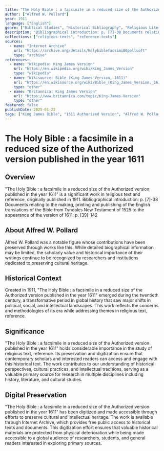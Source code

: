 ```yaml
---
title: "The Holy Bible : a facsimile in a reduced size of the Authorized version published in the year 1611"
author: ["Alfred W. Pollard"]
year: 1911
language: ["English"]
genre: ["Biblical Studies", "Historical Bibliography", "Religious Literature"]
description: "Bibliographical introduction: p. [7]-38 Documents relating to the making, printing and publishing of the English translations of the Bible from Tyndales New Testament of 1525 to the appearance of the version of 1611: p. [39]-142"
collections: ["religious-texts", "reference-texts"]
sources:
  - name: "Internet Archive"
    url: "https://archive.org/details/holybiblefacsimi00polluoft"
    type: "archive"
references:
  - name: "Wikipedia: King James Version"
    url: "https://en.wikipedia.org/wiki/King_James_Version"
    type: "wikipedia"
  - name: "Wikisource: Bible (King James Version, 1611)"
    url: "https://en.wikisource.org/wiki/Bible_(King_James_Version,_1611)"
    type: "other"
  - name: "Britannica: King James Version"
    url: "https://www.britannica.com/topic/King-James-Version"
    type: "other"
featured: false
publishDate: 2025-01-22
tags: ["King James Bible", "1611 Authorized Version", "Alfred W. Pollard", "biblical facsimile", "William Tyndale", "English Bible", "biblical translation", "17th century", "religious history", "textual scholarship"]
---
```


# The Holy Bible : a facsimile in a reduced size of the Authorized version published in the year 1611

## Overview

"The Holy Bible : a facsimile in a reduced size of the Authorized version published in the year 1611" is a significant work in religious text and reference, originally published in 1911. Bibliographical introduction: p. [7]-38 Documents relating to the making, printing and publishing of the English translations of the Bible from Tyndales New Testament of 1525 to the appearance of the version of 1611: p. [39]-142

## About Alfred W. Pollard

Alfred W. Pollard was a notable figure whose contributions have been preserved through works like this. While detailed biographical information may be limited, the scholarly value and historical importance of their writings continue to be recognized by researchers and institutions dedicated to preserving cultural heritage.

## Historical Context

Created in 1911, "The Holy Bible : a facsimile in a reduced size of the Authorized version published in the year 1611" emerged during the twentieth century, a transformative period in global history that saw major shifts in political, social, and intellectual landscapes. This work reflects the concerns and methodologies of its era while addressing themes in religious text, reference.

## Significance

"The Holy Bible : a facsimile in a reduced size of the Authorized version published in the year 1611" holds considerable importance in the study of religious text, reference. Its preservation and digitization ensure that contemporary scholars and interested readers can access and engage with this historical text. The work contributes to our understanding of historical perspectives, cultural practices, and intellectual traditions, serving as a valuable primary source for research in multiple disciplines including history, literature, and cultural studies.

## Digital Preservation

"The Holy Bible : a facsimile in a reduced size of the Authorized version published in the year 1611" has been digitized and made accessible through efforts to preserve cultural and intellectual heritage. The work is available through Internet Archive, which provides free public access to historical texts and documents. This digitization effort ensures that valuable historical materials are protected from physical deterioration while being made accessible to a global audience of researchers, students, and general readers interested in exploring primary sources.
